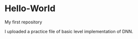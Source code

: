 # Hello-World
My first repository

I uploaded a practice file of basic level implementation of DNN.
